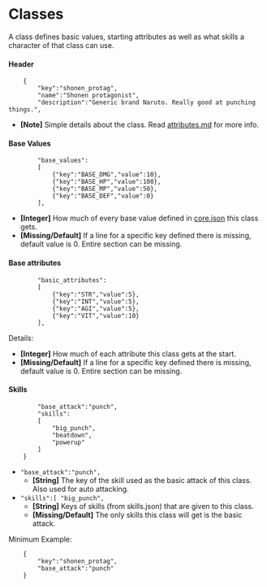 # Classes
A class defines basic values, starting attributes as well as what skills a character of that class can use.

#### Header
```
    {
        "key":"shonen_protag",
        "name":"Shonen protagonist",
        "description":"Generic brand Naruto. Really good at punching things.",
```
* __[Note]__ Simple details about the class. Read [attributes.md](attributes.md) for more info.

#### Base Values
```
        "base_values":
        [   
            {"key":"BASE_DMG","value":10},
            {"key":"BASE_HP","value":100},
            {"key":"BASE_MP","value":50},
            {"key":"BASE_DEF","value":0}
        ],
```
* __[Integer]__ How much of every base value defined in [core.json](core.json) this class gets.
* __[Missing/Default]__ If a line for a specific key defined there is missing, default value is 0. Entire section can be missing.

#### Base attributes
```
        "basic_attributes":
        [   
            {"key":"STR","value":5},
            {"key":"INT","value":5},
            {"key":"AGI","value":5},
            {"key":"VIT","value":10}
        ],
```
Details:
* __[Integer]__ How much of each attribute this class gets at the start.
* __[Missing/Default]__ If a line for a specific key defined there is missing, default value is 0. Entire section can be missing.


#### Skills
```
       	"base_attack":"punch",
        "skills":
        [
            "big_punch",
            "beatdown",
            "powerup"
        ]
    }
```
* `"base_attack":"punch",`
	* __[String]__	The key of the skill used as the basic attack of this class. Also used for auto attacking.
* `"skills":[ "big_punch",`
	* __[String]__ Keys of skills (from skills.json) that are given to this class.
	* __[Missing/Default]__ The only skills this class will get is the basic attack.


Minimum Example:
```
    {
        "key":"shonen_protag",
		"base_attack":"punch"
    }
```